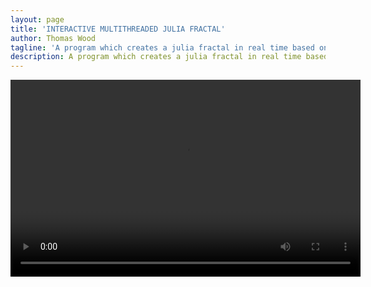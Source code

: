```yaml
---
layout: page
title: 'INTERACTIVE MULTITHREADED JULIA FRACTAL'
author: Thomas Wood
tagline: 'A program which creates a julia fractal in real time based on the position of the mouse. To achieve this the program was multitreaded on the GPU.'
description: A program which creates a julia fractal in real time based on the position of the mouse. To achieve this the program was multitreaded on the GPU.
---
```


<video src="https://www.youtube.com/embed/qNfirHbAqv0" width="560" height="315" controls preload></video>
